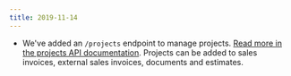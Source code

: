 ```yaml
---
title: 2019-11-14
---
```

* We've added an `/projects` endpoint to manage projects. [Read more in the projects API documentation](/api/projects/). Projects can be added to sales invoices, external sales invoices, documents and estimates.
